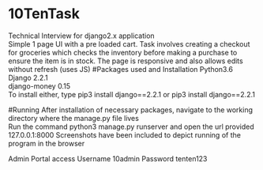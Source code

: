 # 10TenTask
Technical Interview for django2.x application<br>
Simple 1 page UI with a pre loaded cart. Task involves creating a checkout for groceries which checks the inventory before making a purchase
to ensure the item is in stock.
The page is responsive and also allows edits without refresh (uses JS)
#Packages used and Installation
Python3.6<br>
Django 2.2.1<br>
django-money 0.15<br>
To install either, type pip3 install django==2.2.1 or pip3 install django==2.2.1

#Running
After installation of necessary packages, 
navigate to the working directory where the manage.py file lives<br> Run the command python3 manage.py runserver and open the url provided 127.0.0.1:8000
Screenshots have been included to depict running of the program in the browser


Admin Portal access
Username 10admin
Password tenten123